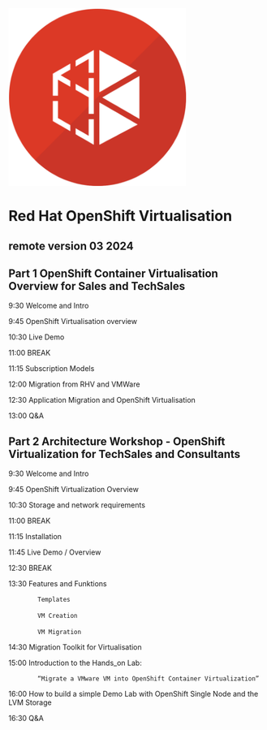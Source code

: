 <img src="https://github.com/RHEPDS/OCPVirt/blob/main/pcpv_logo.png" width="350" height="350">

# Red Hat OpenShift Virtualisation
## remote version 03 2024

## Part 1 OpenShift Container Virtualisation Overview for Sales and TechSales 


9:30		Welcome and Intro

9:45		OpenShift Virtualisation overview

10:30		Live Demo

11:00		BREAK		

11:15		Subscription Models

12:00		Migration from RHV and VMWare

12:30		Application Migration and OpenShift Virtualisation

13:00		Q&A

## Part 2 Architecture Workshop - OpenShift Virtualization for TechSales and Consultants 

9:30		Welcome and Intro

9:45		OpenShift Virtualization Overview 

10:30		Storage and network requirements

11:00		BREAK

11:15		Installation 		

11:45		Live Demo / Overview 

12:30		BREAK

13:30		Features and Funktions

			Templates

			VM Creation

			VM Migration

14:30		Migration Toolkit for Virtualisation

15:00		Introduction to the Hands_on Lab: 
            
            “Migrate a VMware VM into OpenShift Container Virtualization”

16:00		How to build a simple Demo Lab with OpenShift Single Node and the LVM Storage

16:30		Q&A
